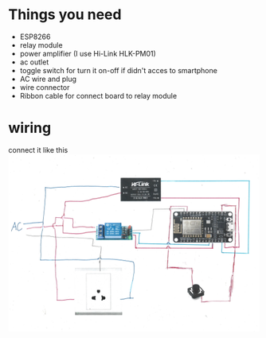 # Things you need
- ESP8266
- relay module
- power amplifier (I use Hi-Link HLK-PM01)
- ac outlet
- toggle switch for turn it on-off if didn't acces to smartphone
- AC wire and plug
- wire connector
- Ribbon cable for connect board to relay module
# wiring
connect it like this
![Diagram](image/circult_diagram.jpg)
